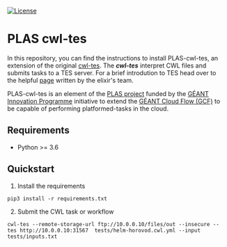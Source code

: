 [![License](https://img.shields.io/badge/License-Apache%202.0-blue.svg)](https://opensource.org/licenses/Apache-2.0)

# PLAS cwl-tes
In this repository, you can find the instructions to install PLAS-cwl-tes, an extension of the original [cwl-tes](https://github.com/ohsu-comp-bio/cwl-tes). 
The ___cwl-tes___  interpret CWL files and submits tasks to a TES server. 
For a brief introdution to TES head over to the helpful [page](https://github.com/elixir-cloud-aai/TESK/blob/master/documentation/tesintro.md) written by the elixir's team.

PLAS-cwl-tes is an element of the [PLAS project](https://github.com/PlatformedTasks/Documentation) funded by the [GÉANT Innovation Programme](https://community.geant.org/community-programme-portfolio/innovation-programme/) initiative to extend the [GÉANT Cloud Flow (GCF)](https://clouds.geant.org/community-cloud/) to be capable of performing platformed-tasks in the cloud.



## Requirements

* Python >= 3.6

## Quickstart

1. Install the requirements

```
pip3 install -r requirements.txt
```

2. Submit the CWL task or workflow

```
cwl-tes --remote-storage-url ftp://10.0.0.10/files/out --insecure --tes http://10.0.0.10:31567  tests/helm-horovod.cwl.yml --input tests/inputs.txt
```


